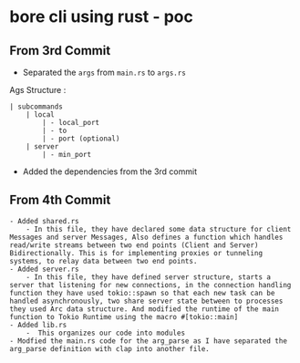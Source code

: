 # bore cli using rust - poc

## From 3rd Commit
 - Separated the `args` from `main.rs` to `args.rs` 
 
 Ags Structure :
```
| subcommands 
    | local
        | - local_port
        | - to
        | - port (optional)
    | server
        | - min_port
```
 - Added the dependencies from the 3rd commit

## From 4th Commit
    - Added shared.rs
        - In this file, they have declared some data structure for client Messages and server Messages, Also defines a function which handles read/write streams between two end points (Client and Server) Bidirectionally. This is for implementing proxies or tunneling systems, to relay data between two end points.
    - Added server.rs
        - In this file, they have defined server structure, starts a server that listening for new connections, in the connection handling function they have used tokio::spawn so that each new task can be handled asynchronously, two share server state between to processes they used Arc data structure. And modified the runtime of the main function to Tokio Runtime using the macro #[tokio::main]
    - Added lib.rs
        -  This organizes our code into modules
    - Modfied the main.rs code for the arg_parse as I have separated the arg_parse definition with clap into another file.